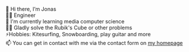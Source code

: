 👋 Hi there, I’m Jonas \
🧑‍💻 Engineer \
🌱 I'm currently learning media computer science \
🧙‍♂️ Gladly solve the Rubik's Cube or other problems \
⚡️Hobbies: Kitesurfing, Snowboarding, play guitar and more \
📫 You can get in contact with me via the contact form on [my homepage](https://jonas-hamburg.github.io)

<!---
Jonas-Hamburg/Jonas-Hamburg is a ✨ special ✨ repository because its `README.md` (this file) appears on your GitHub profile.
You can click the Preview link to take a look at your changes.
--->
